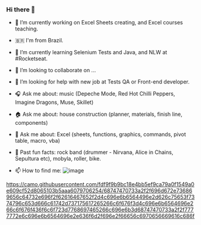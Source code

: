 ### Hi there 👋

- 🔭 I’m currently working on Excel Sheets creating, and Excel courses teaching.
- 🇧🇷  I'm from Brazil.
- 🌱 I’m currently learning Selenium Tests and Java, and NLW at #Rocketseat.
- 👯 I’m looking to collaborate on ...
- 🤔 I’m looking for help with new job at Tests QA or Front-end developer.
- 🎧 Ask me about: music (Depeche Mode, Red Hot Chilli Peppers, Imagine Dragons, Muse, Skillet) 
- 🏠 Ask me about: house construction (planner, materials, finish line, components)
- 🏢 Ask me about: Excel (sheets, functions, graphics, commands, pivot table, macro, vba)
- 🥁 Past fun facts: rock band (drummer - Nirvana, Alice in Chains, Sepultura etc), mobyla, roller, bike.

- 📫 How to find me: 
![image](https://user-images.githubusercontent.com/9029678/116293868-aebfa080-a76d-11eb-822b-1d587b2af9f0.png)


https://camo.githubusercontent.com/fdf9f9b9bc18e4bb5ef9ca79a0f1549a0e609cf52d8065103b5aaa6079706254/68747470733a2f2f696d672e736869656c64732e696f2f62616467652f2d4c696e6b6564496e2d626c75653f7374796c653d666c61742d737175617265266c6f676f3d4c696e6b6564696e266c6f676f436f6c6f723d7768697465266c696e6b3d68747470733a2f2f7777772e6c696e6b6564696e2e636f6d2f696e2f66656c6970656669616c686f
